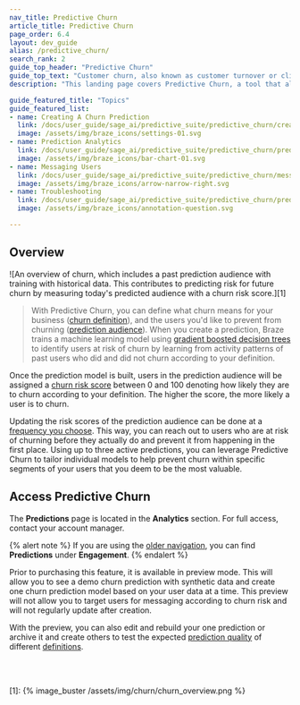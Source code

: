 ```yaml
---
nav_title: Predictive Churn
article_title: Predictive Churn
page_order: 6.4
layout: dev_guide
alias: /predictive_churn/
search_rank: 2
guide_top_header: "Predictive Churn"
guide_top_text: "Customer churn, also known as customer turnover or client loss, is one of the most important metrics for growing businesses to consider. Having the right tools to address churn is crucial in minimizing loss and maximizing customer retention. To get a jump on these potentially churning users, Braze offers Predictive Churn, providing a proactive approach toward minimizing future churn."
description: "This landing page covers Predictive Churn, a tool that allows you to define what churn means for your business as well as the users you'd like to prevent from churning."

guide_featured_title: "Topics"
guide_featured_list:
- name: Creating A Churn Prediction
  link: /docs/user_guide/sage_ai/predictive_suite/predictive_churn/creating_a_churn_prediction/
  image: /assets/img/braze_icons/settings-01.svg
- name: Prediction Analytics
  link: /docs/user_guide/sage_ai/predictive_suite/predictive_churn/prediction_analytics/
  image: /assets/img/braze_icons/bar-chart-01.svg
- name: Messaging Users
  link: /docs/user_guide/sage_ai/predictive_suite/predictive_churn/messaging_users/
  image: /assets/img/braze_icons/arrow-narrow-right.svg
- name: Troubleshooting
  link: /docs/user_guide/sage_ai/predictive_suite/predictive_churn/prediction_faq/
  image: /assets/img/braze_icons/annotation-question.svg

---
```


## Overview

![An overview of churn, which includes a past prediction audience with training with historical data. This contributes to predicting risk for future churn by measuring today's predicted audience with a churn risk score.][1]

> With Predictive Churn, you can define what churn means for your business ([churn definition]({{site.baseurl}}/user_guide/predictive_suite/predictive_churn/creating_a_churn_prediction/#step-2-define-churn)), and the users you'd like to prevent from churning ([prediction audience]({{site.baseurl}}/user_guide/predictive_suite/predictive_churn/creating_a_churn_prediction/#step-3-filter-your-prediction-audience)). When you create a prediction, Braze trains a machine learning model using [gradient boosted decision trees](https://en.wikipedia.org/wiki/Gradient_boosting) to identify users at risk of churn by learning from activity patterns of past users who did and did not churn according to your definition.

Once the prediction model is built, users in the prediction audience will be assigned a [churn risk score]({{site.baseurl}}/user_guide/predictive_suite/predictive_churn/prediction_analytics/#churn_score) between 0 and 100 denoting how likely they are to churn according to your definition. The higher the score, the more likely a user is to churn. 

Updating the risk scores of the prediction audience can be done at a [frequency you choose]({{site.baseurl}}/user_guide/predictive_suite/predictive_churn/creating_a_churn_prediction/#step-4-choose-the-update-frequency-for-churn-predictions). This way, you can reach out to users who are at risk of churning before they actually do and prevent it from happening in the first place. Using up to three active predictions, you can leverage Predictive Churn to tailor individual models to help prevent churn within specific segments of your users that you deem to be the most valuable.

## Access Predictive Churn

The **Predictions** page is located in the **Analytics** section. For full access, contact your account manager.

{% alert note %}
If you are using the [older navigation]({{site.baseurl}}/navigation), you can find **Predictions** under **Engagement**.
{% endalert %}

Prior to purchasing this feature, it is available in preview mode. This will allow you to see a demo churn prediction with synthetic data and create one churn prediction model based on your user data at a time. This preview will not allow you to target users for messaging according to churn risk and will not regularly update after creation.

With the preview, you can also edit and rebuild your one prediction or archive it and create others to test the expected [prediction quality]({{site.baseurl}}/user_guide/predictive_suite/predictive_churn/prediction_analytics/prediction_quality/) of different [definitions]({{site.baseurl}}/user_guide/predictive_suite/predictive_churn/creating_a_churn_prediction/#step-2-define-churn).

<br><br>

[1]: {% image_buster /assets/img/churn/churn_overview.png %}

